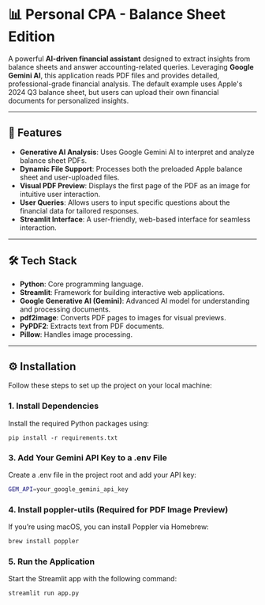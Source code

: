 # 📊 Personal CPA - Balance Sheet Edition

A powerful **AI-driven financial assistant** designed to extract insights from balance sheets and answer accounting-related queries. Leveraging **Google Gemini AI**, this application reads PDF files and provides detailed, professional-grade financial analysis. The default example uses Apple's 2024 Q3 balance sheet, but users can upload their own financial documents for personalized insights.

---

## 🚀 Features

- **Generative AI Analysis**: Uses Google Gemini AI to interpret and analyze balance sheet PDFs.
- **Dynamic File Support**: Processes both the preloaded Apple balance sheet and user-uploaded files.
- **Visual PDF Preview**: Displays the first page of the PDF as an image for intuitive user interaction.
- **User Queries**: Allows users to input specific questions about the financial data for tailored responses.
- **Streamlit Interface**: A user-friendly, web-based interface for seamless interaction.

---

## 🛠️ Tech Stack

- **Python**: Core programming language.
- **Streamlit**: Framework for building interactive web applications.
- **Google Generative AI (Gemini)**: Advanced AI model for understanding and processing documents.
- **pdf2image**: Converts PDF pages to images for visual previews.
- **PyPDF2**: Extracts text from PDF documents.
- **Pillow**: Handles image processing.

---
## ⚙️ Installation

Follow these steps to set up the project on your local machine:

### 1. Install Dependencies
Install the required Python packages using:
```bashgit re
pip install -r requirements.txt
```


### 3. Add Your Gemini API Key to a .env File
Create a .env file in the project root and add your API key:

```bash 
GEM_API=your_google_gemini_api_key
```
### 4. Install poppler-utils (Required for PDF Image Preview)
If you’re using macOS, you can install Poppler via Homebrew:

```bash
brew install poppler
```
### 5. Run the Application
Start the Streamlit app with the following command:
```bash
streamlit run app.py
```